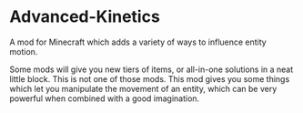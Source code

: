 Advanced-Kinetics
=================

A mod for Minecraft which adds a variety of ways to influence entity motion.

Some mods will give you new tiers of items, or all-in-one solutions in a neat little block. This is not one of those mods. This mod gives you some things which let you manipulate the movement of an entity, which can be very powerful when combined with a good imagination.
